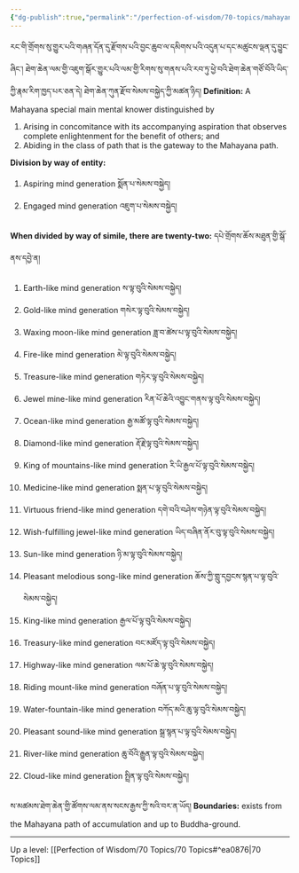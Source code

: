 ```yaml
---
{"dg-publish":true,"permalink":"/perfection-of-wisdom/70-topics/mahayana-conventional-mind-generation/"}
---
```


རང་གི་གྲོགས་སུ་གྱུར་པའི་གཞན་དོན་དུ་རྫོགས་པའི་བྱང་ཆུབ་ལ་དམིགས་པའི་འདུན་པ་དང་མཚུངས་ལྡན་དུ་བྱུང་ཞིང་། ཐེག་ཆེན་ལམ་གྱི་འཇུག་སྒོར་གྱུར་པའི་ལམ་གྱི་རིགས་སུ་གནས་པའི་རབ་ཏུ་ཕྱེ་བའི་ཐེག་ཆེན་གཙོ་བོའི་ཡིད་ཀྱི་རྣམ་རིག་ཁྱད་པར་ཅན་དེ། ཐེག་ཆེན་ཀུན་རྫོབ་སེམས་བསྐྱེད་ཀྱི་མཚན་ཉིད།
**Definition:** A Mahayana special main mental knower distinguished by
1. Arising in concomitance with its accompanying aspiration that observes complete enlightenment for the benefit of others; and 
2. Abiding in the class of path that is the gateway to the Mahayana path.

**Division by way of entity:**
1. Aspiring mind generation སྨོན་པ་སེམས་བསྐྱེད།
2. Engaged mind generation འཇུག་པ་སེམས་བསྐྱེད།

**When divided by way of simile, there are twenty-two:** དཔེ་གྲོགས་ཆོས་མཐུན་གྱི་སྒོ་ནས་དབྱེ་ན།
1. Earth-like mind generation ས་ལྟ་བུའི་སེམས་བསྐྱེད།
2. Gold-like mind generation གསེར་ལྟ་བུའི་སེམས་བསྐྱེད།
3. Waxing moon-like mind generation ཟླ་བ་ཚེས་པ་ལྟ་བུའི་སེམས་བསྐྱེད།
4. Fire-like mind generation མེ་ལྟ་བུའི་སེམས་བསྐྱེད།
5. Treasure-like mind generation གཏེར་ལྟ་བུའི་སེམས་བསྐྱེད།
6. Jewel mine-like mind generation རིན་པོ་ཆེའི་འབྱུང་གནས་ལྟ་བུའི་སེམས་བསྐྱེད།
7. Ocean-like mind generation རྒྱ་མཚོ་ལྟ་བུའི་སེམས་བསྐྱེད།
8. Diamond-like mind generation རྡོ་རྗེ་ལྟ་བུའི་སེམས་བསྐྱེད།
9. King of mountains-like mind generation རི་ཡི་རྒྱལ་པོ་ལྟ་བུའི་སེམས་བསྐྱེད།
10. Medicine-like mind generation སྨན་པ་ལྟ་བུའི་སེམས་བསྐྱེད།
11. Virtuous friend-like mind generation དགེ་བའི་བཤེས་གཉེན་ལྟ་བུའི་སེམས་བསྐྱེད།
12. Wish-fulfilling jewel-like mind generation ཡིད་བཞིན་ནོར་བུ་ལྟ་བུའི་སེམས་བསྐྱེད།
13. Sun-like mind generation ཉི་མ་ལྟ་བུའི་སེམས་བསྐྱེད།
14. Pleasant melodious song-like mind generation ཆོས་ཀྱི་གླུ་དབྱངས་སྙན་པ་ལྟ་བུའི་སེམས་བསྐྱེད།
15. King-like mind generation རྒྱལ་པོ་ལྟ་བུའི་སེམས་བསྐྱེད།
16. Treasury-like mind generation བང་མཛོད་ལྟ་བུའི་སེམས་བསྐྱེད།
17. Highway-like mind generation ལམ་པོ་ཆེ་ལྟ་བུའི་སེམས་བསྐྱེད།
18. Riding mount-like mind generation བཞོན་པ་ལྟ་བུའི་སེམས་བསྐྱེད།
19. Water-fountain-like mind generation བཀོད་མའི་ཆུ་ལྟ་བུའི་སེམས་བསྐྱེད།
20. Pleasant sound-like mind generation སྒྲ་སྙན་པ་ལྟ་བུའི་སེམས་བསྐྱེད།
21. River-like mind generation ཆུ་བོའི་རྒྱུན་ལྟ་བུའི་སེམས་བསྐྱེད།
22. Cloud-like mind generation སྤྲིན་ལྟ་བུའི་སེམས་བསྐྱེད།

ས་མཚམས་ཐེག་ཆེན་གྱི་ཚོགས་ལམ་ནས་སངས་རྒྱས་ཀྱི་སའི་བར་ན་ཡོད།
**Boundaries:** exists from the Mahayana path of accumulation and up to Buddha-ground.

---
Up a level: [[Perfection of Wisdom/70 Topics/70 Topics#^ea0876\|70 Topics]]